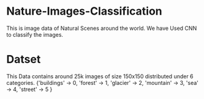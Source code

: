 # Nature-Images-Classification

This is image data of Natural Scenes around the world.
We have Used CNN to classify the images.


# Datset
This Data contains around 25k images of size 150x150 distributed under 6 categories.
{'buildings' -> 0,
'forest' -> 1,
'glacier' -> 2,
'mountain' -> 3,
'sea' -> 4,
'street' -> 5 }
